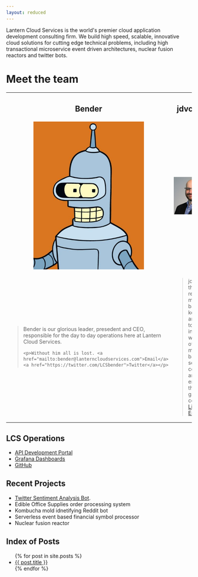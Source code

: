```yaml
---
layout: reduced
---
```

Lantern Cloud Services is the world's premier cloud application development consulting firm.  We build high speed, scalable, innovative cloud solutions for cutting edge technical problems, including high transactional microservice event driven architectures, nuclear fusion reactors and twitter bots.  

# Meet the team

<table >
<tr align="center">
  <td><h2>Bender</h2></td>
  <td><h2>jdvcDev</h2></td>
</tr>
<tr align="center">
  <td><img src="./media/bender.jpg" width="300"/></td>
  <td><img src="./media/jc.jpg" width="300"/></td>
</tr>
<tr>
  <td>
  <blockquote>
    <p>Bender is our glorious leader, presedent and CEO, responsible for the day to day operations here at Lantern Cloud Services.</p>

    <p>Without him all is lost. <a href="mailto:bender@lanterncloudservices.com">Email</a> <a href="https://twitter.com/LCSbender">Twitter</a></p>
  </blockquote>
  </td>
  <td>
  <blockquote>
    <p>jdvDev is the lowly resident meat bag.  We keep him around to interface with the other meat bags, serve coffee and empty the garbage collector. <a href="https://www.linkedin.com/in/jason-cook-4486b61/">LinkedIn</a> <a href="mailto:jason.cook@lanterncloudservices.com">Email</a>.</p>
  </blockquote>
  </td>
</tr>
</table>

## LCS Operations
* [API Development Portal](https://dev.lanterncloudservices.com/)
* [Grafana Dashboards](http://grafana.lanterncloudservices.com/)
* [GitHub](https://github.com/Lantern-Cloud-Services)

## Recent Projects

* [Twitter Sentiment Analysis Bot](./pages/twitterbot.html).
* Edible Office Supplies order processing system
* Kombucha mold idnetifying Reddit bot
* Serverless event based financial symbol processor
* Nuclear fusion reactor

## Index of Posts

<ul>
  {% for post in site.posts %}
    <li>
      <a href="{{ post.url }}">{{ post.title }}</a>
    </li>
  {% endfor %}
</ul>